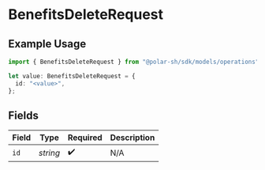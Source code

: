 # BenefitsDeleteRequest

## Example Usage

```typescript
import { BenefitsDeleteRequest } from "@polar-sh/sdk/models/operations";

let value: BenefitsDeleteRequest = {
  id: "<value>",
};
```

## Fields

| Field              | Type               | Required           | Description        |
| ------------------ | ------------------ | ------------------ | ------------------ |
| `id`               | *string*           | :heavy_check_mark: | N/A                |